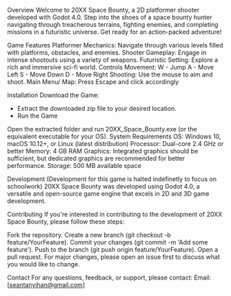 Overview
Welcome to 20XX Space Bounty, a 2D platformer shooter developed with Godot 4.0. Step into the shoes of a space bounty hunter navigating through treacherous terrains, fighting enemies, and completing missions in a futuristic universe. Get ready for an action-packed adventure!

Game Features
Platformer Mechanics: Navigate through various levels filled with platforms, obstacles, and enemies.
Shooter Gameplay: Engage in intense shootouts using a variety of weapons.
Futuristic Setting: Explore a rich and immersive sci-fi world.
Controls
Movement:
W - Jump
A - Move Left
S - Move Down
D - Move Right
Shooting:
Use the mouse to aim and shoot.
Main Menu/ Map:
Press Escape and click accordingly

Installation
Download the Game:
- Extract the downloaded zip file to your desired location.
- Run the Game

Open the extracted folder and run 20XX_Space_Bounty.exe (or the equivalent executable for your OS).
System Requirements
OS: Windows 10, macOS 10.12+, or Linux (latest distribution)
Processor: Dual-core 2.4 GHz or better
Memory: 4 GB RAM
Graphics: Integrated graphics should be sufficient, but dedicated graphics are recommended for better performance.
Storage: 500 MB available space

Development
(Development for this game is halted indefinetly to focus on schoolwork)
20XX Space Bounty was developed using Godot 4.0, a versatile and open-source game engine that excels in 2D and 3D game development. 

Contributing
If you're interested in contributing to the development of 20XX Space Bounty, please follow these steps:

Fork the repository.
Create a new branch (git checkout -b feature/YourFeature).
Commit your changes (git commit -m 'Add some feature').
Push to the branch (git push origin feature/YourFeature).
Open a pull request.
For major changes, please open an issue first to discuss what you would like to change.

Contact
For any questions, feedback, or support, please contact:
Email: [seantanyihan@gmail.com]
